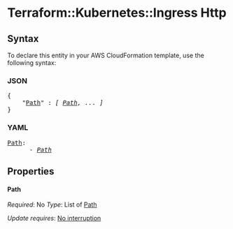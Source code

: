 # Terraform::Kubernetes::Ingress Http

## Syntax

To declare this entity in your AWS CloudFormation template, use the following syntax:

### JSON

<pre>
{
    "<a href="#path" title="Path">Path</a>" : <i>[ <a href="http-path.md">Path</a>, ... ]</i>
}
</pre>

### YAML

<pre>
<a href="#path" title="Path">Path</a>: <i>
      - <a href="http-path.md">Path</a></i>
</pre>

## Properties

#### Path

_Required_: No
_Type_: List of <a href="http-path.md">Path</a>

_Update requires_: [No interruption](https://docs.aws.amazon.com/AWSCloudFormation/latest/UserGuide/using-cfn-updating-stacks-update-behaviors.html#update-no-interrupt)

